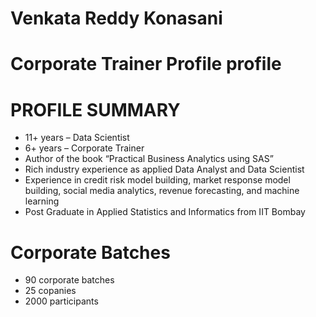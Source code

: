 # Venkata Reddy Konasani 
# Corporate Trainer Profile profile

# PROFILE SUMMARY
* 11+ years – Data Scientist
* 6+ years – Corporate Trainer  
* Author of the book “Practical Business Analytics using SAS” 
* Rich industry experience as applied Data Analyst and Data Scientist
* Experience in credit risk model building, market response model building, social media analytics, revenue forecasting, and machine learning
* Post Graduate in Applied Statistics and Informatics from IIT Bombay

# Corporate Batches
* 90 corporate batches
* 25 copanies 
* 2000 participants 

